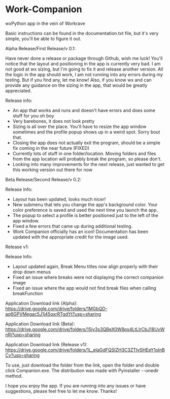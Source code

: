 # Work-Companion
wxPython app in the vein of Workrave


Basic instructions can be found in the documentation.txt file, but it's very simple, you'll be able to figure it out.


Alpha Release/First Release/v 0.1:

Have never done a release or package through Github, wish me luck!
You'll notice that the layout and positioning in the app is currently very bad. I am not good at wx sizing, but I'm going to fix it and release another version.
All the logic in the app should work, I am not running into any errors during my testing. But if you find any, let me know!
Also, if you know wx and can provide any guidance on the sizing in the app, that would be greatly appreciated.

Release info:

* An app that works and runs and doesn't have errors and does some stuff for you oh boy
* Very barebones, it does not look pretty
* Sizing is all over the place. You'll have to resize the app window sometimes and the profile popup shows up in a weird spot. Sorry bout that.
* Closing the app does not actually exit the program, should be a simple fix coming in the near future (FIXED)
* Currently lots of stuff in one folder/location. Moving folders and files from the app location will probably break the program, so please don't.
* Looking into many improvements for the next release, just wanted to get this working version out there for now



Beta Release/Second Release/v 0.2:


Release Info:

* Layout has been updated, looks much nicer!
* New submenu that lets you change the app's background color. Your color preference is saved and used the next time you launch the app.
* The popup to select a profile is better positioned just to the left of the app window.
* Fixed a few errors that came up during additional testing.
* Work Companion officially has an icon! Documentation has been updated with the appropriate credit for the image used.



Release v1:


Release Info:

* Layout updated again, Break Menu titles now align properly with their drop down menus
* Fixed an issue where breaks were not displaying the correct companion image
* Fixed an issue where the app would not find break files when calling breakFunction




Application Download link (Alpha): https://drive.google.com/drive/folders/1MGbQD-aq6GPVMegac5J1j45pxrRTgdYt?usp=sharing

Application Download link (Beta): https://drive.google.com/drive/folders/15jy3s3QBeX0W8ps4LtLlrCbJ18UvWnRj?usp=sharing

Application Download link (Release v1): https://drive.google.com/drive/folders/1L_elaGdFQSIZH3C3ZTIvSHEeY1olnBCv?usp=sharing



To use, just download the folder from the link, open the folder and double click Companion.exe. The distribution was made with Pyinstaller --onedir method.


I hope you enjoy the app. If you are running into any issues or have suggestions, please feel free to let me know. Thanks!

